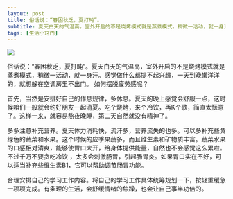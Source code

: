 ```yaml
---
layout: post
title: 俗话说：“春困秋乏，夏打盹”。 
subtitle: 夏天白天的气温高，室外开启的不是烧烤模式就是蒸煮模式，稍微一活动，就一身汗。感觉做什么都提不起兴趣，一天到晚懒洋洋的，就想躲在空调房里不出门。 如何摆脱疲劳感呢？
tags: [生活小窍门]
---
```


<img src="{{ site.baseurl }}/img/girl1.jpg" />

俗话说：“春困秋乏，夏打盹”。夏天白天的气温高，室外开启的不是烧烤模式就是蒸煮模式，稍微一活动，就一身汗。感觉做什么都提不起兴趣，一天到晚懒洋洋的，就想躲在空调房里不出门。 如何摆脱疲劳感呢？

首先，当然是安排好自己的作息规律，多休息。夏天的晚上感觉会舒服一点，这时候咱们一般就会约好朋友一起消夏。吃个烧烤，来个冷饮，再K个歌，简直太惬意了。这样一来，就容易熬夜晚睡，第二天自然就没有精神了。

多多注意补充营养。夏天体力消耗快，流汗多，营养流失的也多。可以多补充些黄绿色的蔬菜和水果。这个时候的应季果蔬多，而且维生素和矿物质丰富。蔬菜水果的口感相对清爽，能够使胃口大开，给身体提供能量，自然也不会感觉这么累啦。不过千万不要贪吃冷饮 ，太多会刺激肠胃，引起肠胃炎。如果胃口实在不好，可以适当补充些维生素B1，它可以帮助调节肠胃功能。

合理安排自己的学习工作内容。将自己的学习工作具体统筹规划一下，按轻重缓急一项项完成。有条理的生活，会舒缓情绪的焦躁，也会让自己事半功倍的。
